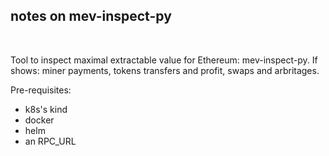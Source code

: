 ## notes on mev-inspect-py

<br>

Tool to inspect maximal extractable value for Ethereum: mev-inspect-py. If shows: miner payments, tokens transfers and profit, swaps and arbritages.

Pre-requisites:
- k8s's kind
- docker
- helm
- an RPC_URL

